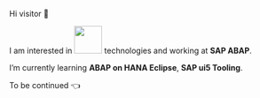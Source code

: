 Hi visitor :raising_hand:

I am interested in
<code><a href="https://www.linux.org/" target="_blank"><img height="50" src="https://www.vectorlogo.zone/logos/sap/sap-icon.svg"></a></code> technologies and working at **SAP ABAP**.

I’m currently learning **ABAP on HANA Eclipse**, **SAP ui5 Tooling**.

To be continued :point_left:
